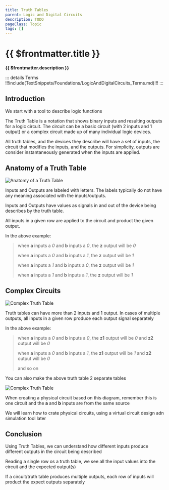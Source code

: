 ```yaml
---
title: Truth Tables
parent: Logic and Digital Circuits
description: TODO
pageClass: Topic
tags: []
---
```


# {{ $frontmatter.title }}
**{{ $frontmatter.description }}**

<KeyConcepts :ConceptArray= "[
{
  Concept:'Truth Tables Utility',
  Details:'We can effectively see under-the-hood of a circuit by examining the circuits truth table'
},
{  
  Concept:'Inputs and Outputs',
  Details:'Inputs are combined within the circuits logic to produce a desired output' 
},
{  
  Concept:'Multiple Outputs',
  Details:'A truth table with multiple outputs is effectively multiple circuits, one for each output. The will share the same inputs' 
}
]" />

::: details Terms
!!!include(TextSnippets/Foundations/LogicAndDigitalCircuits_Terms.md)!!!
:::

## Introduction
We start with a tool to describe logic functions

The Truth Table is a notation that shows binary inputs and resulting outputs for a logic circuit. The circuit can be a basic circuit (with 2 inputs and 1 output) or a complex circuit made up of many individual logic devices.

All truth tables, and the devices they describe will have a set of inputs, the circuit that modifies the inputs, and the outputs. For simplicity, outputs are consider instantaneously generated when the inputs are applied.

## Anatomy of a Truth Table

![Anatomy of a Truth Table](/images/Circuits/TruthTable_Anatomy.png)

Inputs and Outputs are labeled with letters. The labels typically do not have any meaning associated with the inputs/outputs.

Inputs and Outputs have values as signals in and out of the device being describes by the truth table.

All inputs in a given row are applied to the circuit and product the given output.

In the above example:
 > when **a** inputs a *0* and **b** inputs a *0*, the **z** output will be *0*
 >
 > when **a** inputs a *0* and **b** inputs a *1*, the **z** output will be *1*
 >
 > when **a** inputs a *1* and **b** inputs a *0*, the **z** output will be *1*
 >
 > when **a** inputs a *1* and **b** inputs a *1*, the **z** output will be *1*

## Complex Circuits

![Complex Truth Table](/images/Circuits/TruthTable_Anatomy_Complex.png)

Truth tables can have more than 2 inputs and 1 output. In cases of multiple outputs, all inputs in a given row produce each output signal separately

In the above example:
 > when **a** inputs a *0* and **b** inputs a *0*, the **z1** output will be *0* and **z2** output will be *0*
 >
 > when **a** inputs a *0* and **b** inputs a *1*, the **z1** output will be *1* and **z2** output will be *0*
 >
 > and so on

 You can also make the above truth table 2 separate tables

 ![Complex Truth Table](/images/Circuits/TruthTable_Anatomy_Complex2.png)

 When creating a physical circuit based on this diagram, remember this is one circuit and the **a** and **b** inputs are from the same source

 We will learn how to crate physical circuits, using a virtual circuit design adn simulation tool later

## Conclusion

Using Truth Tables, we can understand how different inputs produce different outputs in the circuit being described

Reading a single row os a truth table, we see all the input values into the circuit and the expected output(s)

If a circuit/truth table produces multiple outputs, each row of inputs will product the expect outputs separately

